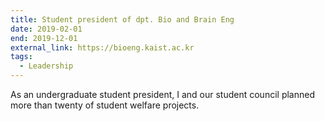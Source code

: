 ```yaml
---
title: Student president of dpt. Bio and Brain Eng
date: 2019-02-01
end: 2019-12-01
external_link: https://bioeng.kaist.ac.kr
tags:
  - Leadership
---
```


As an undergraduate student president, I and our student council planned more than twenty of student welfare projects. 

<!--more-->
